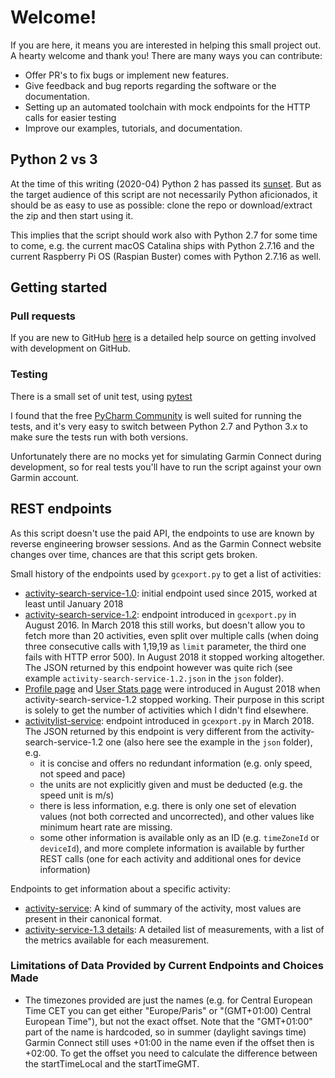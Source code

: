 # Welcome!

If you are here, it means you are interested in helping this small project out.
A hearty welcome and thank you! There are many ways you can contribute:

- Offer PR's to fix bugs or implement new features.
- Give feedback and bug reports regarding the software or the documentation.
- Setting up an automated toolchain with mock endpoints for the HTTP calls for easier testing
- Improve our examples, tutorials, and documentation.

## Python 2 vs 3

At the time of this writing (2020-04) Python 2 has passed its [sunset](https://python3statement.org/).
But as the target audience of this script are not necessarily Python aficionados, it should be as easy
to use as possible: clone the repo or download/extract the zip and then start using it.

This implies that the script should work also with Python 2.7 for some time to come,
e.g. the current macOS Catalina ships with Python 2.7.16 and the current Raspberry Pi OS (Raspian Buster)
comes with Python 2.7.16 as well.

## Getting started

### Pull requests

If you are new to GitHub [here](https://help.github.com/categories/collaborating-with-issues-and-pull-requests/)
is a detailed help source on getting involved with development on GitHub.

### Testing

There is a small set of unit test, using [pytest](https://docs.pytest.org/en/latest/)

I found that the free [PyCharm Community](https://www.jetbrains.com/pycharm/download/) is well suited for running the
tests, and it's very easy to switch between Python 2.7 and Python 3.x to make sure the tests run with both versions.

Unfortunately there are no mocks yet for simulating Garmin Connect during development, so for real tests you'll have to
run the script against your own Garmin account.

## REST endpoints

As this script doesn't use the paid API, the endpoints to use are known by reverse engineering browser sessions. And as
the Garmin Connect website changes over time, chances are that this script gets broken.

Small history of the endpoints used by `gcexport.py` to get a list of activities:

- [activity-search-service-1.0](https://connect.garmin.com/proxy/activity-search-service-1.0/json/activities):
  initial endpoint used since 2015, worked at least until January 2018
- [activity-search-service-1.2](https://connect.garmin.com/proxy/activity-search-service-1.2/json/activities):
  endpoint introduced in `gcexport.py` in August 2016. In March 2018 this still works, but doesn't allow you to fetch
  more than 20 activities, even split over multiple calls (when doing three consecutive calls with 1,19,19 as `limit`
  parameter, the third one fails with HTTP error 500).
  In August 2018 it stopped working altogether. The JSON returned by this endpoint however was quite rich
  (see example `activity-search-service-1.2.json` in the `json` folder).
- [Profile page](https://connect.garmin.com/modern/profile) and
  [User Stats page](https://connect.garmin.com/modern/proxy/userstats-service/statistics/user_name)
  were introduced in August 2018 when activity-search-service-1.2 stopped working. Their purpose in this script is
  solely to get the number of activities which I didn't find elsewhere.
- [activitylist-service](https://connect.garmin.com/modern/proxy/activitylist-service/activities/search/activities):
  endpoint introduced in `gcexport.py` in March 2018. The JSON returned by this endpoint is very different from the
  activity-search-service-1.2 one (also here see the example in the `json` folder), e.g.
    - it is concise and offers no redundant information (e.g. only speed, not speed and pace)
    - the units are not explicitly given and must be deducted (e.g. the speed unit is m/s)
    - there is less information, e.g. there is only one set of elevation values (not both corrected and uncorrected), and other values like minimum heart rate are missing.
    - some other information is available only as an ID (e.g. `timeZoneId` or `deviceId`), and more complete information
      is available by further REST calls (one for each activity and additional ones for device information)

Endpoints to get information about a specific activity:

- [activity-service](https://connect.garmin.com/modern/proxy/activity-service/activity/nnnn): A kind of summary of the activity, most values are present in their canonical format.
- [activity-service-1.3 details](https://connect.garmin.com/modern/proxy/activity-service-1.3/json/activityDetails/nnnn): A detailed list of measurements, with a list of the metrics available for each measurement.

### Limitations of Data Provided by Current Endpoints and Choices Made

- The timezones provided are just the names (e.g. for Central European Time CET you can get either "Europe/Paris" or "(GMT+01:00) Central European Time"), but not the exact offset. Note that the "GMT+01:00" part of the name is hardcoded, so in summer (daylight savings time) Garmin Connect still uses +01:00 in the name even if the offset then is +02:00. To get the offset you need to calculate the difference between the startTimeLocal and the startTimeGMT.

